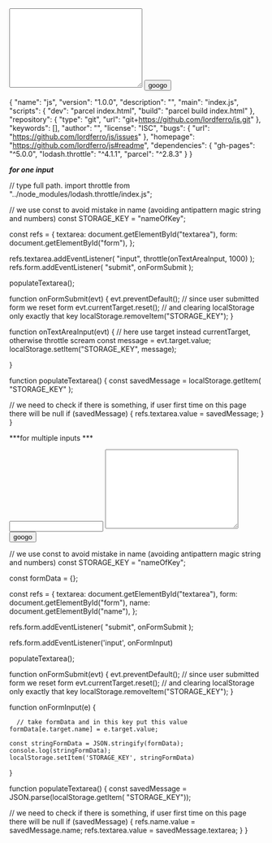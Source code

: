  <form id="form">
  <textarea name="" id="textarea" cols="30" rows="10"></textarea>
 <button type="submit">googo</button>
 </form>


 {
  "name": "js",
  "version": "1.0.0",
  "description": "",
  "main": "index.js",
  "scripts": {
    "dev": "parcel index.html",
    "build": "parcel build index.html"
  },
  "repository": {
    "type": "git",
    "url": "git+https://github.com/lordferro/js.git"
  },
  "keywords": [],
  "author": "",
  "license": "ISC",
  "bugs": {
    "url": "https://github.com/lordferro/js/issues"
  },
  "homepage": "https://github.com/lordferro/js#readme",
  "dependencies": {
    "gh-pages": "^5.0.0",
    "lodash.throttle": "^4.1.1",
    "parcel": "^2.8.3"
  }
}


***for one input***

// type full path.
import throttle from "../node_modules/lodash.throttle/index.js";

// we use const to avoid mistake in name (avoiding antipattern magic string and numbers)
const STORAGE_KEY = "nameOfKey";

const refs = {
  textarea: document.getElementById("textarea"),
  form: document.getElementById("form"),
};

refs.textarea.addEventListener(
  "input",
  throttle(onTextAreaInput, 1000)
);
refs.form.addEventListener(
  "submit",
  onFormSubmit
);

populateTextarea();

function onFormSubmit(evt) {
  evt.preventDefault();
  // since user submitted form we reset form
  evt.currentTarget.reset();
  // and clearing localStorage only exactly that key
  localStorage.removeItem("STORAGE_KEY");
}

function onTextAreaInput(evt) {
    // here use target instead currentTarget, otherwise throttle scream
  const message = evt.target.value;
    localStorage.setItem("STORAGE_KEY", message);
    
}

function populateTextarea() {
  const savedMessage = localStorage.getItem(
    "STORAGE_KEY"
  );

  // we need to check if there is something, if user first time on this page there will be null
  if (savedMessage) {
    refs.textarea.value = savedMessage;
  }
}

***for multiple inputs ***
 <form id="form">
  <input type="text" id="name" name="name">
  <textarea name="textarea" id="textarea" cols="30" rows="10"></textarea>
 <button type="submit">googo</button>
 </form>


// we use const to avoid mistake in name (avoiding antipattern magic string and numbers)
const STORAGE_KEY = "nameOfKey";

const formData = {};

const refs = {
  textarea: document.getElementById("textarea"),
  form: document.getElementById("form"),
  name: document.getElementById("name"),
};

refs.form.addEventListener(
  "submit",
  onFormSubmit
);

refs.form.addEventListener('input', onFormInput)

populateTextarea();

function onFormSubmit(evt) {
  evt.preventDefault();
  // since user submitted form we reset form
  evt.currentTarget.reset();
  // and clearing localStorage only exactly that key
  localStorage.removeItem("STORAGE_KEY");
}

function onFormInput(e) {
    
      // take formData and in this key put this value
    formData[e.target.name] = e.target.value;  
    
    const stringFormData = JSON.stringify(formData);
    console.log(stringFormData);
    localStorage.setItem('STORAGE_KEY', stringFormData)    
}

function populateTextarea() {
    const savedMessage = JSON.parse(localStorage.getItem(
        "STORAGE_KEY"));   

  // we need to check if there is something, if user first time on this page there will be null
  if (savedMessage) {
    refs.name.value = savedMessage.name;
    refs.textarea.value = savedMessage.textarea;
  }
}
